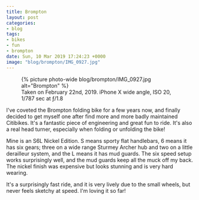 ```yaml
---
title: Brompton
layout: post
categories:
- blog
tags:
- bikes
- fun
- brompton
date: Sun, 10 Mar 2019 17:24:23 +0000
image: "blog/brompton/IMG_0927.jpg"
---
```


<figure class="photo photo--wide">
  {% picture photo-wide blog/brompton/IMG_0927.jpg alt="Brompton" %}
  <figcaption>Taken on February 22nd, 2019. iPhone X wide angle, ISO 20, 1/787 sec at ƒ/1.8</figcaption>
</figure>

I've coveted the Brompton folding bike for a few years now, and finally decided
to get myself one after find more and more badly maintained Citibikes. It's
a fantastic piece of engineering and great fun to ride. It's also a real head
turner, especially when folding or unfolding the bike!

Mine is an S6L Nickel Edition. S means sporty flat handlebars, 6 means it has
six gears; three on a wide range Sturmey Archer hub and two on a little
derailleur system, and the L means it has mud guards. The six speed setup works
surprisingly well, and the mud guards keep all the muck off my back. The nickel
finish was expensive but looks stunning and is very hard wearing.

It's a surprisingly fast ride, and it is very lively due to the small wheels,
but never feels sketchy at speed. I'm loving it so far!




